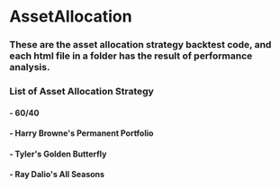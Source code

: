 # AssetAllocation

### These are the asset allocation strategy backtest code, and each html file in a folder has the result of performance analysis.

### List of Asset Allocation Strategy

#### - 60/40
#### - Harry Browne's Permanent Portfolio
#### - Tyler's Golden Butterfly
#### - Ray Dalio's All Seasons
